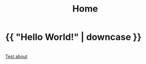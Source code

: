 ﻿---
layout: default
title: Home
---
<h1>{{ "Hello World!" | downcase }}</h1>
<br />
<a href="about.html">Test about</a>